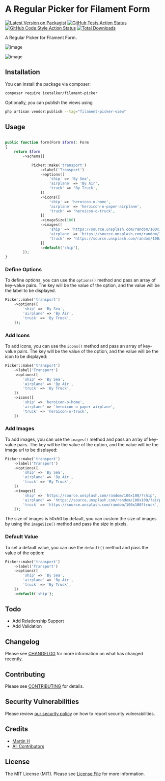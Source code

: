 # A Regular Picker for Filament Form

[![Latest Version on Packagist](https://img.shields.io/packagist/v/icetalker/filament-picker.svg?style=flat-square)](https://packagist.org/packages/icetalker/filament-picker)
[![GitHub Tests Action Status](https://img.shields.io/github/actions/workflow/status/icetalker/filament-picker/run-tests.yml?branch=main&label=tests&style=flat-square)](https://github.com/icetalker/filament-picker/actions?query=workflow%3Arun-tests+branch%3Amain)
[![GitHub Code Style Action Status](https://img.shields.io/github/actions/workflow/status/icetalker/filament-picker/fix-php-code-style-issues.yml?branch=main&label=code%20style&style=flat-square)](https://github.com/icetalker/filament-picker/actions?query=workflow%3A"Fix+PHP+code+style+issues"+branch%3Amain)
[![Total Downloads](https://img.shields.io/packagist/dt/icetalker/filament-picker.svg?style=flat-square)](https://packagist.org/packages/icetalker/filament-picker)

A Regular Picker for Filament Form.

![image](https://raw.githubusercontent.com/icetalker/filament-picker/main/screenshots/picker-dark.png)

![image](https://raw.githubusercontent.com/icetalker/filament-picker/main/screenshots/picker-light.png)

## Installation

You can install the package via composer:

```bash
composer require icetalker/filament-picker
```

Optionally, you can publish the views using

```bash
php artisan vendor:publish --tag="filament-picker-view"
```

## Usage

```php

public function form(Form $form): Form
{
    return $form
        ->schema([

            Picker::make('transport')
                ->label('Transport')
                ->options([
                    'ship' => 'By Sea',
                    'airplane' => 'By Air',
                    'truck' => 'By Truck',
                ])
                ->icons([
                    'ship' => 'heroicon-o-home',
                    'airplane' => 'heroicon-o-paper-airplane',
                    'truck' => 'heroicon-o-truck',
                ])
                ->imageSize(100)
                ->images([
                    'ship' => 'https://source.unsplash.com/random/100x100/?ship',
                    'airplane' => 'https://source.unsplash.com/random/100x100/?airplane',
                    'truck' => 'https://source.unsplash.com/random/100x100?truck',
                ])
                ->default('ship'),
        ]);
}
```

### Define Options

To define options, you can use the `options()` method and pass an array of key-value pairs. The key will be the value of the option, and the value will be the label to be displayed.

```php
Picker::make('transport')
    ->options([
        'ship' => 'By Sea',
        'airplane' => 'By Air',
        'truck' => 'By Truck',
    ]);
```

### Add Icons

To add icons, you can use the `icons()` method and pass an array of key-value pairs. The key will be the value of the option, and the value will be the icon to be displayed:

```php
Picker::make('transport')
    ->label('Transport')
    ->options([
        'ship' => 'By Sea',
        'airplane' => 'By Air',
        'truck' => 'By Truck',
    ])
    ->icons([
        'ship' => 'heroicon-o-home',
        'airplane' => 'heroicon-o-paper-airplane',
        'truck' => 'heroicon-o-truck',
    ])
```

### Add Images

To add images, you can use the `images()` method and pass an array of key-value pairs. The key will be the value of the option, and the value will be the image url to be displayed:

```php
Picker::make('transport')
    ->label('Transport')
    ->options([
        'ship' => 'By Sea',
        'airplane' => 'By Air',
        'truck' => 'By Truck',
    ])
    ->images([
        'ship' => 'https://source.unsplash.com/random/100x100/?ship',
        'airplane' => 'https://source.unsplash.com/random/100x100/?airplane',
        'truck' => 'https://source.unsplash.com/random/100x100?truck',
    ]);
```

The size of images is 50x50 by default, you can custom the size of images by using the `imageSize()` method and pass the size in pixels.

### Default Value

To set a default value, you can use the `default()` method and pass the value of the option:

```php
Picker::make('transport')
    ->label('Transport')
    ->options([
        'ship' => 'By Sea',
        'airplane' => 'By Air',
        'truck' => 'By Truck',
    ])
    ->default('ship');
```

## Todo

- Add Relationship Support
- Add Validation

## Changelog

Please see [CHANGELOG](CHANGELOG.md) for more information on what has changed recently.

## Contributing

Please see [CONTRIBUTING](CONTRIBUTING.md) for details.

## Security Vulnerabilities

Please review [our security policy](../../security/policy) on how to report security vulnerabilities.

## Credits

- [Martin H](https://github.com/icetalker)
- [All Contributors](../../contributors)

## License

The MIT License (MIT). Please see [License File](LICENSE.md) for more information.
